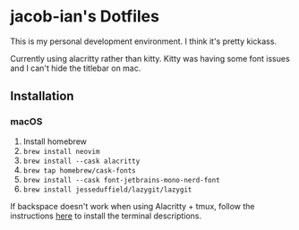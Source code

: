 # jacob-ian's Dotfiles

This is my personal development environment. I think it's pretty kickass.

Currently using alacritty rather than kitty. Kitty was having some font issues and I can't hide the titlebar on mac.

## Installation

### macOS

1. Install homebrew
2. `brew install neovim`
3. `brew install --cask alacritty`
4. `brew tap homebrew/cask-fonts`
5. `brew install --cask font-jetbrains-mono-nerd-font`
6. `brew install jesseduffield/lazygit/lazygit`

If backspace doesn't work when using Alacritty + tmux, follow the instructions [here](https://stackoverflow.com/questions/51488920/backspace-not-working-in-tmux-command-prompt) to install the terminal descriptions.
